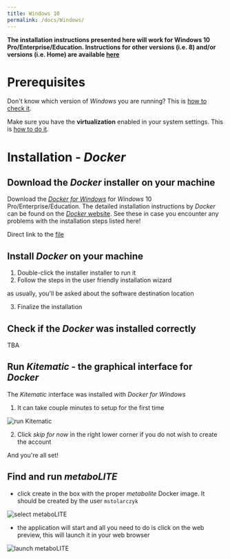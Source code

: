 ```yaml
---
title: Windows 10 
permalink: /docs/Windows/
---
```


**The installation instructions presented here will work for Windows 10 Pro/Enterprise/Education. Instructions for other versions (i.e. 8) and/or versions (i.e. Home) are available [here](https://michalstolarczyk.github.io/metaboLITE/docs/Windows_other/)**

# Prerequisites

Don't know which version of *Windows* you are running? This is [how to check it](https://support.microsoft.com/en-us/help/13443/windows-which-operating-system).

Make sure you have the **virtualization** enabled in your system settings. This is [how to do it](https://docs.docker.com/toolbox/toolbox_install_windows/#step-1-check-your-version).

# Installation - *Docker*

## Download the *Docker* installer on your machine

Download the [*Docker for Windows*](https://store.docker.com/editions/community/docker-ce-desktop-windows) for *Windows* 10 Pro/Enterprise/Education.
The detailed installation instructions by *Docker* can be found on the [*Docker* website](https://docs.docker.com/docker-for-windows/install/#install-docker-for-windows-desktop-app). See these in case you encounter any problems with the installation steps listed here!

Direct link to the [file](https://download.docker.com/win/stable/Docker%20for%20Windows%20Installer.exe)

## Install *Docker* on your machine

1. Double-click the installer installer to run it
2. Follow the steps in the user friendly installation wizard

as usually, you'll be asked about the software destination location

3. Finalize the installation

## Check if the *Docker* was installed correctly

TBA

## Run *Kitematic* - the graphical interface for *Docker*

The *Kitematic* interface was installed with *Docker for Windows*

1. It can take couple minutes to setup for the first time

![run Kitematic](https://raw.githubusercontent.com/michalstolarczyk/metaboLITE/master/docs/docs_pics/runKitematicWindows.PNG)

2. Click *skip for now* in the right lower corner if you do not wish to create the account

And you're all set! 

## Find and run *metaboLITE*

* click create in the box with the proper *metabolite* Docker image. It should be created by the user `mstolarczyk`

![select metaboLITE](https://raw.githubusercontent.com/michalstolarczyk/metaboLITE/master/docs/docs_pics/selectMetaboliteWindows.PNG)

* the application will start and all you need to do is click on the web preview, this will launch it in your web browser

![launch metaboLITE](https://raw.githubusercontent.com/michalstolarczyk/metaboLITE/master/docs/docs_pics/launchMetaboliteWindows.PNG)

